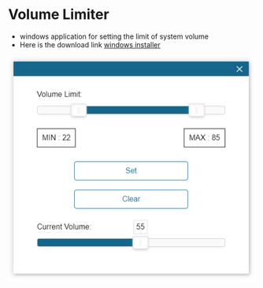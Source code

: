 # Volume Limiter

- windows application for setting the limit of system volume
- Here is the download link [windows installer](https://doc-14-08-docs.googleusercontent.com/docs/securesc/ha0ro937gcuc7l7deffksulhg5h7mbp1/cel2dqhjmhos88niptdvdqq6umu9j062/1580047200000/02939418074256301574/*/1V0ZP16XLoTzznE6MYBYcJxpbvx7F2qrQ?e=download)

![](https://raw.githubusercontent.com/fenil29/volume-limiter/master/screenshot/2019-12-24%20-%201577183074.png)


